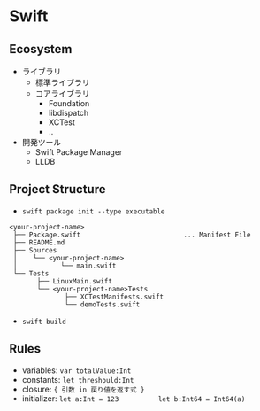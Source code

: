 # Swift

## Ecosystem

- ライブラリ
  - 標準ライブラリ
  - コアライブラリ
    - Foundation
    - libdispatch
    - XCTest
    - ..
- 開発ツール
  - Swift Package Manager
  - LLDB

## Project Structure

- `swift package init --type executable`
```
<your-project-name>
 ├── Package.swift                          ... Manifest File
 ├── README.md
 ├── Sources
 │    └── <your-project-name>
 │           └── main.swift
 └── Tests
       ├── LinuxMain.swift
       └── <your-project-name>Tests
              ├── XCTestManifests.swift
              └── demoTests.swift
```
- `swift build`

## Rules

- variables: `var totalValue:Int`
- constants: `let threshould:Int`
- closure: `{ 引数 in 戻り値を返す式 }`
- initializer: `let a:Int = 123          let b:Int64 = Int64(a)`

